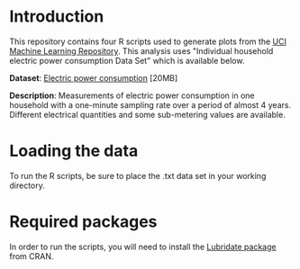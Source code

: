 # Introduction

This repository contains four R scripts used to generate plots from the [UCI Machine Learning Repository](http://archive.ics.uci.edu/ml/). 
This analysis uses "Individual household electric power consumption Data Set" which is available below.

**Dataset**: [Electric power consumption](https://d396qusza40orc.cloudfront.net/exdata%2Fdata%2Fhousehold_power_consumption.zip) [20MB]

**Description**: Measurements of electric power consumption in one household with a one-minute sampling rate over a period of almost 4 years. Different electrical quantities and some sub-metering values are available.

# Loading the data
To run the R scripts, be sure to place the .txt data set in your working directory. 

# Required packages
In order to run the scripts, you will need to install the [Lubridate package](http://cran.r-project.org/web/packages/lubridate/index.html) from CRAN. 